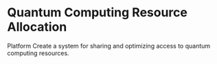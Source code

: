 # Quantum Computing Resource Allocation
Platform Create a system for sharing and optimizing access to quantum computing resources.
